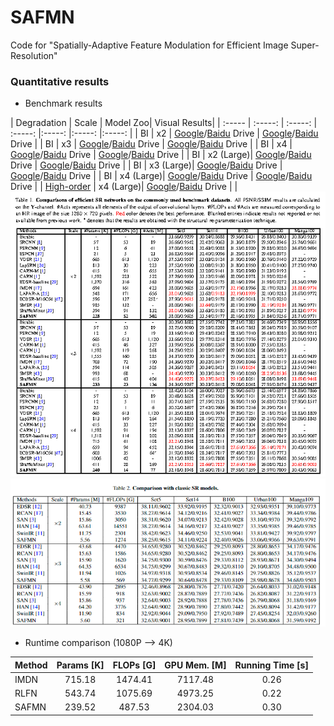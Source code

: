 # SAFMN
Code for "Spatially-Adaptive Feature Modulation for Efficient Image Super-Resolution"

### Quantitative results 
  - Benchmark results 

| Degradation | Scale | Model Zoo| Visual Results| 
| :----- | :-----: | :-----: | :-----: |:-----: |:-----: |:-----: |
| BI | x2 | [Google]()/[Baidu]() Drive | [Google]()/[Baidu]() Drive |
| BI | x3 | [Google]()/[Baidu]() Drive | [Google]()/[Baidu]() Drive |
| BI | x4 | [Google]()/[Baidu]() Drive | [Google]()/[Baidu]() Drive |
| BI | x2 (Large)| [Google]()/[Baidu]() Drive | [Google]()/[Baidu]() Drive |
| BI | x3 (Large)| [Google]()/[Baidu]() Drive | [Google]()/[Baidu]() Drive |
| BI | x4 (Large)| [Google]()/[Baidu]() Drive | [Google]()/[Baidu]() Drive |
| [High-order](https://github.com/xinntao/Real-ESRGAN) | x4 (Large)| [Google]()/[Baidu]() Drive |  |
<img src="./figs/Efficient_SR.png"/> 
<img src="./figs/Classic_SR.png"/> 

- Runtime comparison (1080P --> 4K)

| Method | Params [K] | FLOPs [G] | GPU Mem. [M] | Running Time [s]|
| :----- | :-----: | :-----: | :-----: |:-----: |
| IMDN | 715.18 | 1474.41| 7117.48 | 0.26 |
| RLFN | 543.74 | 1075.69| 4973.25 | 0.22 |
| SAFMN| 239.52 | 487.53 | 2304.03 | 0.30 |

